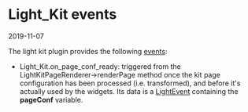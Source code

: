 Light_Kit events
==============
2019-11-07



The light kit plugin provides the following [events](https://github.com/lingtalfi/Light/blob/master/personal/mydoc/pages/events.md):


- Light_Kit.on_page_conf_ready: triggered from the LightKitPageRenderer->renderPage method once the kit page 
        configuration has been processed (i.e. transformed), and before it's actually used by the widgets.
        Its data is a [LightEvent](https://github.com/lingtalfi/Light/blob/master/Events/LightEvent.php) containing
        the **pageConf** variable.
        